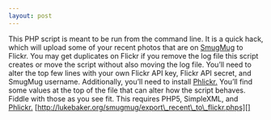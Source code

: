 ```yaml
---
layout: post
---
```

This PHP script is meant to be run from the command line. It is a quick
hack, which will upload some of your recent photos that are on
[SmugMug][] to Flickr. You may get duplicates on Flickr if you remove
the log file this script creates or move the script without also moving
the log file. You’ll need to alter the top few lines with your own
Flickr API key, Flickr API secret, and SmugMug username. Additionally,
you’ll need to install [Phlickr.][] You’ll find some values at the top
of the file that can alter how the script behaves.  Fiddle with those as
you see fit. This requires PHP5, SimpleXML, and [Phlickr.][]
[http://lukebaker.org/smugmug/export\_recent\_to\_flickr.phps][]

  [SmugMug]: http://smugmug.com/
  [Phlickr.]: http://drewish.com/projects/phlickr/
  [http://lukebaker.org/smugmug/export\_recent\_to\_flickr.phps]: http://lukebaker.org/smugmug/export_recent_to_flickr.phps
